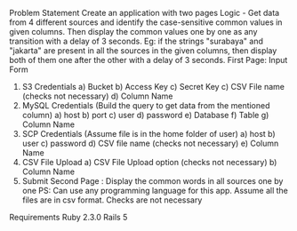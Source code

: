 Problem Statement
Create an application with two pages
Logic - Get data from 4 different sources and identify the case-sensitive common values in given columns.
Then display the common values one by one as any transition with a delay of 3 seconds.
Eg: if the strings "surabaya" and "jakarta" are present in all the sources in the given columns, then display both
of them one after the other with a delay of 3 seconds.
First Page:
Input Form
1) S3 Credentials
a) Bucket
b) Access Key
c) Secret Key
c) CSV File name (checks not necessary)
d) Column Name
2) MySQL Credentials (Build the query to get data from the mentioned column)
a) host
b) port
c) user
d) password
e) Database
f) Table
g) Column Name
3) SCP Credentials (Assume file is in the home folder of user)
a) host
b) user
c) password
d) CSV file name (checks not necessary)
e) Column Name
4) CSV File Upload
a) CSV File Upload option (checks not necessary)
b) Column Name
5) Submit
Second Page :
Display the common words in all sources one by one
PS: Can use any programming language for this app. Assume all the files are in csv format. Checks are not
necessary


Requirements
Ruby 2.3.0
Rails 5
